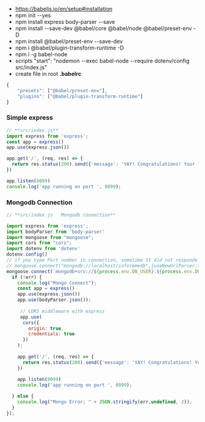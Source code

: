 * https://babeljs.io/en/setup#installation
* npm init --yes
* npm install express body-parser --save
* npm install --save-dev @babel/core @babel/node @babel/preset-env -D 
* npm install @babel/preset-env --save-dev
* npm i @babel/plugin-transform-runtime -D
* npm i -g babel-node
* scripts "start": "nodemon --exec babel-node --require dotenv/config src/index.js"
* create file in root **.babelrc**
```javascript
{
    "presets": ["@babel/preset-env"],
    "plugins": ["@babel/plugin-transform-runtime"]
}
```


### Simple express
```javascript
// **src/index.js**
import express from 'express';
const app = express()
app.use(express.json())

app.get('/', (req, res) => {
  return res.status(200).send({'message': 'YAY! Congratulations! Your first endpoint is working'});
})

app.listen(8099)
console.log('app running on port ', 8099);
```

### Mongodb Connection
```javascript
// **src/index.js   Mongodb coonection**

import express from 'express';
import bodyParser from 'body-parser'
import mongoose from "mongoose";
import cors from "cors";
import dotenv from 'dotenv'
dotenv.config()
// if you type Port number in connection, sometime It did not responde but shows connect with db , so try it without port
// mongoose.connect("mongodb://localhost/informmedb",{useNewUrlParser:true,useUnifiedTopology:true}, (err) => {
mongoose.connect(`mongodb+srv://${process.env.DB_USER}:${process.env.DB_PASS}@imcluster.hghnl.mongodb.net/${process.env.DB_NAME}?retryWrites=true&w=majority`,{useNewUrlParser:true,useUnifiedTopology:true},(err)=>{ 
  if (!err) {
    console.log("Mongo Connect");
    const app = express()
    app.use(express.json())
    app.use(bodyParser.json());
    
     // CORS middleware with express
     app.use(
      cors({
        origin: true,
        credentials: true
      })
    );
    
    app.get('/', (req, res) => {
      return res.status(200).send({'message': 'YAY! Congratulations! Your first endpoint is working'});
    })
    
    app.listen(8099)
    console.log('app running on port ', 8099);

  } else {
    console.log("Mongo Error: " + JSON.stringify(err,undefined, 2));
  }
});


```
